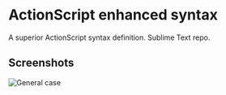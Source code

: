 # ActionScript enhanced syntax

A superior ActionScript syntax definition. Sublime Text repo.

## Screenshots

![General case](https://i.imgur.com/7HbAVs6.png)